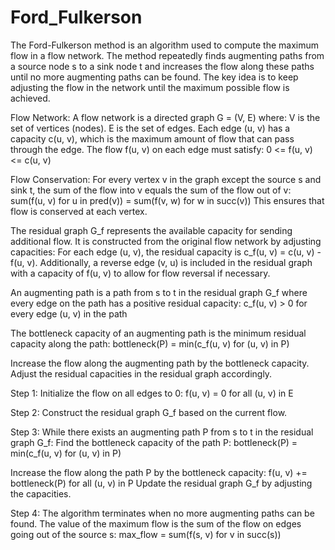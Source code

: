 # Ford_Fulkerson


The Ford-Fulkerson method is an algorithm used to compute the maximum flow in a flow network. The method repeatedly finds augmenting paths from a source node s to a sink node t and increases the flow along these paths until no more augmenting paths can be found. The key idea is to keep adjusting the flow in the network until the maximum possible flow is achieved.


Flow Network:
A flow network is a directed graph G = (V, E) where:
V is the set of vertices (nodes).
E is the set of edges.
Each edge (u, v) has a capacity c(u, v), which is the maximum amount of flow that can pass through the edge.
The flow f(u, v) on each edge must satisfy:
0 <= f(u, v) <= c(u, v)

Flow Conservation:
For every vertex v in the graph except the source s and sink t, the sum of the flow into v equals the sum of the flow out of v:
sum(f(u, v) for u in pred(v)) = sum(f(v, w) for w in succ(v))
This ensures that flow is conserved at each vertex.


The residual graph G_f represents the available capacity for sending additional flow. It is constructed from the original flow network by adjusting capacities:
For each edge (u, v), the residual capacity is c_f(u, v) = c(u, v) - f(u, v).
Additionally, a reverse edge (v, u) is included in the residual graph with a capacity of f(u, v) to allow for flow reversal if necessary.

An augmenting path is a path from s to t in the residual graph G_f where every edge on the path has a positive residual capacity:
c_f(u, v) > 0  for every edge (u, v) in the path

The bottleneck capacity of an augmenting path is the minimum residual capacity along the path:
bottleneck(P) = min(c_f(u, v) for (u, v) in P)

Increase the flow along the augmenting path by the bottleneck capacity. Adjust the residual capacities in the residual graph accordingly.


Step 1:
Initialize the flow on all edges to 0:
f(u, v) = 0  for all (u, v) in E

Step 2:
Construct the residual graph G_f based on the current flow.

Step 3:
While there exists an augmenting path P from s to t in the residual graph G_f:
Find the bottleneck capacity of the path P:
bottleneck(P) = min(c_f(u, v) for (u, v) in P)

Increase the flow along the path P by the bottleneck capacity:
f(u, v) += bottleneck(P)  for all (u, v) in P
Update the residual graph G_f by adjusting the capacities.

Step 4:
The algorithm terminates when no more augmenting paths can be found. The value of the maximum flow is the sum of the flow on edges going out of the source s:
max_flow = sum(f(s, v) for v in succ(s))
